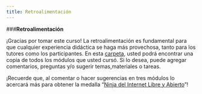 ```yaml
---
title: Retroalimentación
---
```


###**Retroalimentación**

¡Gracias por tomar este curso! La retroalimentación es fundamental para que cualquier experiencia didáctica se haga más provechosa, tanto para los tutores como los participantes. En esta <a href="https://drive.google.com/open?id=0BwHOpDi7VlbbQWVyUllUSzloZEU&authuser=0" target="_blank">carpeta</a>, usted podrá encontrar una copia de todos los módulos que usted cursó. Si lo desea, puede agregar comentarios, preguntas y/o sugerir temas,materiales o tareas.

¡Recuerde que, al comentar o hacer sugerencias en tres módulos  lo acercará más para obtener la medalla “<a href="http://badges.p2pu.org/en/badge/view/658/" target="_blank">Ninja del Internet Libre y Abierto</a>”!

